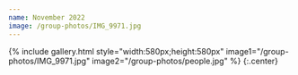 ```yaml
---
name: November 2022
image: /group-photos/IMG_9971.jpg
---
```


{% include gallery.html style="width:580px;height:580px" image1="/group-photos/IMG_9971.jpg" image2="/group-photos/people.jpg" %} {:.center}
